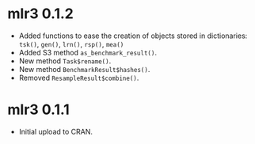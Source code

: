 # mlr3 0.1.2

* Added functions to ease the creation of objects stored in dictionaries:
  `tsk()`, `gen()`, `lrn()`, `rsp()`, `mea()`
* Added S3 method `as_benchmark_result()`.
* New method `Task$rename()`.
* New method `BenchmarkResult$hashes()`.
* Removed `ResampleResult$combine()`.

# mlr3 0.1.1

* Initial upload to CRAN.
